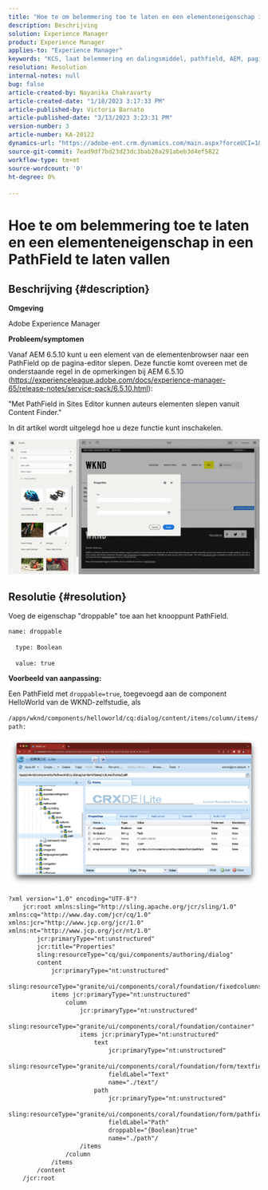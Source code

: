 ```yaml
---
title: "Hoe te om belemmering toe te laten en een elementeneigenschap in een PathField te laten vallen"
description: Beschrijving
solution: Experience Manager
product: Experience Manager
applies-to: "Experience Manager"
keywords: "KCS, laat belemmering en dalingsmiddel, pathfield, AEM, paginaredacteur toe"
resolution: Resolution
internal-notes: null
bug: false
article-created-by: Nayanika Chakravarty
article-created-date: "1/18/2023 3:17:33 PM"
article-published-by: Victoria Barnato
article-published-date: "3/13/2023 3:23:31 PM"
version-number: 3
article-number: KA-20122
dynamics-url: "https://adobe-ent.crm.dynamics.com/main.aspx?forceUCI=1&pagetype=entityrecord&etn=knowledgearticle&id=ac3fab38-4397-ed11-aad1-6045bd006b4b"
source-git-commit: 7ead9df7bd23d23dc3bab20a291abeb3d4ef5822
workflow-type: tm+mt
source-wordcount: '0'
ht-degree: 0%

---
```


# Hoe te om belemmering toe te laten en een elementeneigenschap in een PathField te laten vallen

## Beschrijving {#description}


<b>Omgeving</b>

Adobe Experience Manager

<b>Probleem/symptomen</b>

Vanaf AEM 6.5.10 kunt u een element van de elementenbrowser naar een PathField op de pagina-editor slepen. Deze functie komt overeen met de onderstaande regel in de opmerkingen bij AEM 6.5.10 (https://experienceleague.adobe.com/docs/experience-manager-65/release-notes/service-pack/6.5.10.html):

&quot;Met PathField in Sites Editor kunnen auteurs elementen slepen vanuit Content Finder.&quot;

In dit artikel wordt uitgelegd hoe u deze functie kunt inschakelen.

![](assets/___b33fab38-4397-ed11-aad1-6045bd006b4b___.gif)


## Resolutie {#resolution}


Voeg de eigenschap &quot;droppable&quot; toe aan het knooppunt PathField.


```
name: droppable

  type: Boolean

  value: true
```


<b>Voorbeeld van aanpassing:</b>

Een PathField met `droppable=true`, toegevoegd aan de component HelloWorld van de WKND-zelfstudie, als

`/apps/wknd/components/helloworld/cq:dialog/content/items/column/items/path:`

![](assets/6106400f-2b07-ed11-82e4-00224808e483.png)


```
?xml version="1.0" encoding="UTF-8"?
    jcr:root xmlns:sling="http://sling.apache.org/jcr/sling/1.0" xmlns:cq="http://www.day.com/jcr/cq/1.0" xmlns:jcr="http://www.jcp.org/jcr/1.0" xmlns:nt="http://www.jcp.org/jcr/nt/1.0"
        jcr:primaryType="nt:unstructured"
        jcr:title="Properties"
        sling:resourceType="cq/gui/components/authoring/dialog"
        content
            jcr:primaryType="nt:unstructured"
            sling:resourceType="granite/ui/components/coral/foundation/fixedcolumns"
            items jcr:primaryType="nt:unstructured"
                column
                    jcr:primaryType="nt:unstructured"
                    sling:resourceType="granite/ui/components/coral/foundation/container"
                    items jcr:primaryType="nt:unstructured"
                        text
                            jcr:primaryType="nt:unstructured"
                            sling:resourceType="granite/ui/components/coral/foundation/form/textfield"
                            fieldLabel="Text"
                            name="./text"/
                        path
                            jcr:primaryType="nt:unstructured"
                            sling:resourceType="granite/ui/components/coral/foundation/form/pathfield"
                            fieldLabel="Path"
                            droppable="{Boolean}true"
                            name="./path"/
                    /items
                /column
            /items
        /content
    /jcr:root
```

